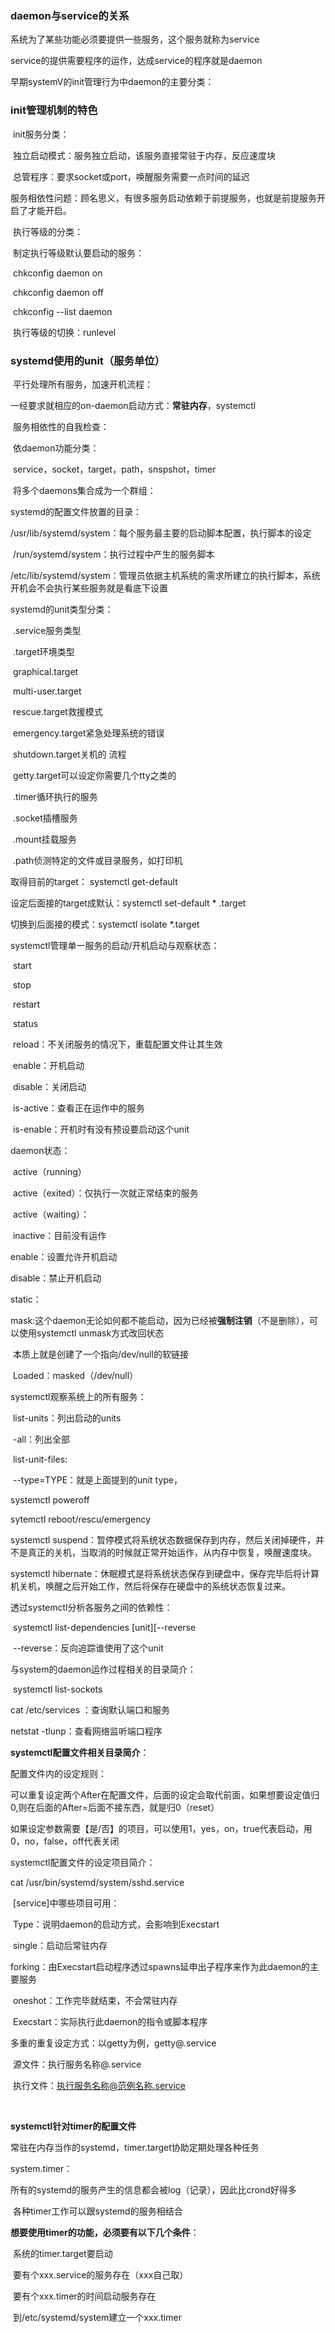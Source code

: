 ### daemon与service的关系

系统为了某些功能必须要提供一些服务，这个服务就称为service

service的提供需要程序的运作，达成service的程序就是daemon

早期systemV的init管理行为中daemon的主要分类：

### init管理机制的特色

​	init服务分类：

​		独立启动模式：服务独立启动，该服务直接常驻于内存，反应速度块

​		总管程序：要求socket或port，唤醒服务需要一点时间的延迟

​	服务相依性问题：顾名思义，有很多服务启动依赖于前提服务，也就是前提服务开启了才能开启。

​	执行等级的分类：

​	制定执行等级默认要启动的服务：

​		chkconfig daemon on

​		chkconfig daemon off

​		chkconfig --list daemon

​	执行等级的切换：runlevel	

### systemd使用的unit（服务单位）

​	平行处理所有服务，加速开机流程：

​	一经要求就相应的on-daemon启动方式：**常驻内存**，systemctl

​	服务相依性的自我检查：

​	依daemon功能分类：

​		service，socket，target，path，snspshot，timer

​	将多个daemons集合成为一个群组：

systemd的配置文件放置的目录：

​	/usr/lib/systemd/system：每个服务最主要的启动脚本配置，执行脚本的设定

​	/run/systemd/system：执行过程中产生的服务脚本

​	/etc/lib/systemd/system：管理员依据主机系统的需求所建立的执行脚本，系统开机会不会执行某些服务就是看底下设置

systemd的unit类型分类：

​	.service服务类型

​	.target环境类型

​		graphical.target

​		multi-user.target

​		rescue.target救援模式

​		emergency.target紧急处理系统的错误

​		shutdown.target关机的 流程

​		getty.target可以设定你需要几个tty之类的

​	.timer循环执行的服务

​	.socket插槽服务

​	.mount挂载服务

​	.path侦测特定的文件或目录服务，如打印机

取得目前的target： systemctl get-default

设定后面接的target成默认：systemctl set-default *  .target

切换到后面接的模式：systemctl isolate *.target



systemctl管理单一服务的启动/开机启动与观察状态：

​	start

​	stop

​	restart

​	status

​	reload：不关闭服务的情况下，重载配置文件让其生效

​	enable：开机启动

​	disable：关闭启动

​	is-active：查看正在运作中的服务

​	is-enable：开机时有没有预设要启动这个unit

daemon状态：

​	active（running）

​	active（exited）：仅执行一次就正常结束的服务

​	active（waiting）：

​	inactive：目前没有运作

enable：设置允许开机启动

disable：禁止开机启动

static：

mask:这个daemon无论如何都不能启动，因为已经被**强制注销**（不是删除），可以使用systemctl unmask方式改回状态

​	本质上就是创建了一个指向/dev/null的软链接

​	Loaded：masked（/dev/null）



systemctl观察系统上的所有服务：

​	list-units：列出启动的units

​	-all：列出全部

​	list-unit-files:

​	--type=TYPE：就是上面提到的unit type，

systemctl poweroff

sytemctl reboot/rescu/emergency

systemctl suspend：暂停模式将系统状态数据保存到内存，然后关闭掉硬件，并不是真正的关机，当取消的时候就正常开始运作，从内存中恢复，唤醒速度块。

systemctl hibernate：休眠模式是将系统状态保存到硬盘中，保存完毕后将计算机关机，唤醒之后开始工作，然后将保存在硬盘中的系统状态恢复过来。

透过systemctl分析各服务之间的依赖性：

​	systemctl list-dependencies [unit][--reverse

​		--reverse：反向追踪谁使用了这个unit

与system的daemon运作过程相关的目录简介：

​	systemctl list-sockets

cat /etc/services ：查询默认端口和服务

netstat -tlunp：查看网络监听端口程序



**systemctl配置文件相关目录简介**：

配置文件内的设定规则：

​	可以重复设定两个After在配置文件，后面的设定会取代前面，如果想要设定值归0,则在后面的After=后面不接东西，就是归0（reset）

​	如果设定参数需要【是/否】的项目，可以使用1，yes，on，true代表启动，用0，no，false，off代表关闭

systemctl配置文件的设定项目简介：

cat /usr/bin/systemd/system/sshd.service

​	[service]中哪些项目可用：

​	Type：说明daemon的启动方式，会影响到Execstart

​		single：启动后常驻内存

​		forking：由Execstart启动程序透过spawns延申出子程序来作为此daemon的主要服务

​		oneshot：工作完毕就结束，不会常驻内存	

​	Execstart：实际执行此daemon的指令或脚本程序

多重的重复设定方式：以getty为例，getty@.service

​	源文件：执行服务名称@.service

​	执行文件：执行服务名称@范例名称.service



​	

**systemctl针对timer的配置文件**

常驻在内存当作的systemd，timer.target协助定期处理各种任务

system.timer：

​	所有的systemd的服务产生的信息都会被log（记录），因此比crond好得多

​	各种timer工作可以跟systemd的服务相结合

**想要使用timer的功能，必须要有以下几个条件**：

​	系统的timer.target要启动

​	要有个xxx.service的服务存在（xxx自己取）

​	要有个xxx.timer的时间启动服务存在

​		到/etc/systemd/system建立一个xxx.timer

